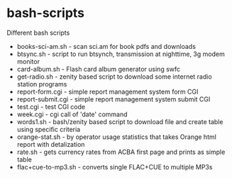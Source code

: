 bash-scripts
============

Different bash scripts

  * books-sci-am.sh - scan sci.am for book pdfs and downloads
  * btsync.sh - script to run btsynch, transmission at nighttime, 3g modem monitor
  * card-album.sh - Flash card album generator using swfc
  * get-radio.sh - zenity based script to download some internet radio station programs
  * report-form.cgi - simple report management system form CGI
  * report-submit.cgi - simple report management system submit CGI
  * test.cgi - test CGI code
  * week.cgi - cgi call of 'date' command
  * words1.sh - bash/zenity based script to download file and create table using specific criteria
  * orange-stat.sh - by operator usage statistics that takes Orange html report with detalization
  * rate.sh - gets currency rates from ACBA first page and prints as simple table
  * flac+cue-to-mp3.sh - converts single FLAC+CUE to multiple MP3s

